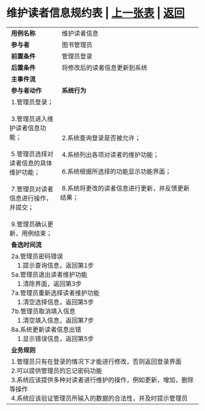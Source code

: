 # 维护读者信息规约表 | [上一张表](./usercase9.md) | [返回](../README.md) 
<table>
    <tr>
        <td width="150"> <b>&nbsp;用例名称</b></td>
        <td colspan="2" width="700">&nbsp;维护读者信息</td>
    </tr>
    <tr>
        <td width="150"> <b>&nbsp;参与者</b></td>
        <td colspan="2" width="700">&nbsp;图书管理员</td>
    </tr>
    <tr>
        <td width="150"> <b>&nbsp;前置条件</b></td>
        <td colspan="2" width="700">&nbsp;管理员登录</td>
    </tr>
    <tr>
        <td width="150"> <b>&nbsp;后置条件</b></td>
        <td colspan="2" width="700">&nbsp;将修改后的读者信息更新到系统</td>
    </tr>
    <tr>
        <td colspan="3" width="200"> <b>&nbsp;主事件流</b></td>
    </tr>
    <tr>
        <td colspan="2" width="180"> <b>&nbsp;参与者动作</b></td>
        <td width="410"> <b>&nbsp;系统行为</b></td>
    </tr>
    <tr>
        <td colspan="2" width="180">
            <span>&nbsp;1.管理员登录；</span>
            <br>
            <span>&nbsp;</span>
            <br>
            <span>&nbsp;3.管理员进入维护读者信息功能；</span>
            <br>
            <span>&nbsp;</span>
            <br>
            <span>&nbsp;5.管理员选择对读者信息的具体维护功能；</span>
            <br>
            <span>&nbsp;</span>
            <br>
            <span>&nbsp;7.管理员对读者信息进行操作，并提交；</span>
            <br>
            <span>&nbsp;</span>
            <br>
            <span>&nbsp;9.管理员确认更新，用例结束；</span>
        </td>
        <td width="480">
            <span>&nbsp;</span>
            <br>
            <span>&nbsp;2.系统查询登录是否被允许；</span>
            <br>
            <span>&nbsp;</span>
            <br>
            <span>&nbsp;4.系统列出各项对读者的维护功能；</span>
            <br>
            <span>&nbsp;</span>
            <br>
            <span>&nbsp;6.系统根据所选择的功能显示功能界面；</span>
            <br>
            <span>&nbsp;</span>
            <br>
            <span>&nbsp;8.系统将更改的读者信息进行更新，并反馈更新结果；</span>
            <br>
            <span>&nbsp;</span>
        </td>
    </tr>
    <tr>
        <td colspan="3" width="200"> <b>&nbsp;备选时间流</b></td>
    </tr>
    <tr>
        <td colspan="3" width="200">
            <span>&nbsp;2a.管理员密码错误</span>
            <br>
            <span>&nbsp;&emsp;1.提示查询信息，返回第1步</span>
            <br>
            <span>&nbsp;5a.管理员退出读者维护功能</span>
            <br>
            <span>&nbsp;&emsp;1.清除界面，返回第3步</span>
            <br>
            <span>&nbsp;7a.管理员重新选择读者维护功能</span>
            <br>
            <span>&nbsp;&emsp;1.清空选择信息，返回第5步</span>
            <br>
            <span>&nbsp;7b.管理员取消填入信息</span>
            <br>
            <span>&nbsp;&emsp;1.清空填入信息，返回第7步</span>
            <br>
            <span>&nbsp;8a.系统更新读者信息出错</span>
            <br>
            <span>&nbsp;&emsp;1.显示错误信息，返回第5步</span>
        </td>
    </tr>
    <tr>
        <td colspan="3" width="200"> <b>&nbsp;业务规则</b></td>
    </tr>
    <tr>
        <td colspan="3" width="200">
            <span>&nbsp;1.管理员只有在登录的情况下才能进行修改，否则返回登录界面</span>
            <br>
            <span>&nbsp;2.可以提供管理员的忘记密码功能</span>
            <br>
            <span>&nbsp;3.系统应该提供多种对读者进行维护的操作，例如更新，增加，删除等操作</span>
            <br>
            <span>&nbsp;4.系统应该验证管理员所输入的数据的合法性，并及时提示管理员</span>
        </td>
    </tr>
</table>